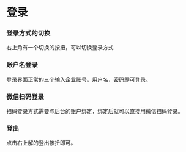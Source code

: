 # 登录

### 登录方式的切换

右上角有一个切换的按扭，可以切换登录方式

### 账户名登录

登录界面正常的三个输入企业账号，用户名，密码即可登录。

### 微信扫码登录

扫码登录方式需要与后台的账户绑定，绑定后就可以直接用微信扫码登录。

### 登出

点击右上解的登出按扭即可。

